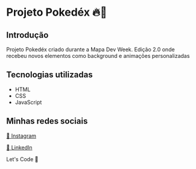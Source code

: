 <h1> Projeto Pokedéx 🔥🚀 </h1>
<h2>Introdução</h2>
<p> Projeto Pokedéx criado durante a Mapa Dev Week. Edição 2.0 onde recebeu novos elementos como background e animações personalizadas <p>
<h2>Tecnologias utilizadas</h2>
  <ul>
    <li>HTML</li>
    <li>CSS</li>
    <li>JavaScript</li>
  </ul>
<footer>
  <h2>Minhas redes sociais</h2>
  <a href="https://www.instagram.com/ardasse.jose"><p>📸 Instagram</p></a>
  <a href="https://www.linkedin.com/in/ardassejose"><p>💼 LinkedIn</p></a>
  <p>Let's Code 🚀</p>
</footer>
